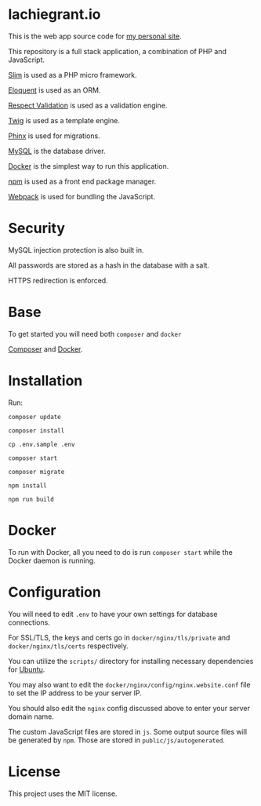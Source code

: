 lachiegrant.io
=
This is the web app source code for [my personal site](http://www.lachiegrant.io).

This repository is a full stack application, a combination of PHP and JavaScript.

[Slim](https://www.slimframework.com/) is used as a PHP micro framework.

[Eloquent](https://laravel.com/docs/8.x/eloquent) is used as an ORM.

[Respect Validation](https://respect-validation.readthedocs.io/en/latest/) is used as a validation engine.

[Twig](https://twig.symfony.com/) is used as a template engine.

[Phinx](https://book.cakephp.org/phinx/0/en/index.html) is used for migrations.

[MySQL](https://www.mysql.com/) is the database driver.

[Docker](https://www.docker.com) is the simplest way to run this application.

[npm](https://www.npmjs.com/) is used as a front end package manager.

[Webpack](https://webpack.js.org/) is used for bundling the JavaScript. 

Security
=
MySQL injection protection is also built in.

All passwords are stored as a hash in the database with a salt.

HTTPS redirection is enforced.

Base
=
To get started you will need both `composer` and `docker`

[Composer](https://getcomposer.org/) and [Docker](http://www.docker.com/).

Installation
=
Run:

`composer update`

`composer install`

`cp .env.sample .env`

`composer start`

`composer migrate`

`npm install`

`npm run build`

Docker
=
To run with Docker, all you need to do is run `composer start` while the Docker daemon is running.

Configuration
=
You will need to edit `.env` to have your own settings for database connections.

For SSL/TLS, the keys and certs go in `docker/nginx/tls/private` and `docker/nginx/tls/certs` respectively.

You can utilize the `scripts/` directory for installing necessary dependencies for [Ubuntu](https://ubuntu.com/).

You may also want to edit the `docker/nginx/config/nginx.website.conf` file to set the IP address to be your server IP.

You should also edit the `nginx` config discussed above to enter your server domain name.

The custom JavaScript files are stored in `js`. Some output source files will be generated by `npm`. Those are stored in `public/js/autogenerated`.

License
=
This project uses the MIT license.
